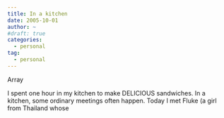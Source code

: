 ```yaml
---
title: In a kitchen
date: 2005-10-01
author: ~
#draft: true
categories:
  - personal
tag:
  - personal
---
```




Array

I spent one hour in my kitchen to make DELICIOUS sandwiches.
In a kitchen, some ordinary meetings often happen.
Today I met Fluke (a girl from Thailand whose 



